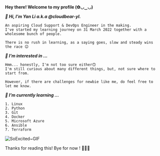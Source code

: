 **Hey there! Welcome to my profile **(✿◡‿◡)****

_**👋 Hi, I’m Yan Li a.k.a @cloudbear-yl.**_

	An aspiring Cloud Support & DevOps Engineer in the making. 
	I've started my learning journey on 31 March 2022 together with a wholesome bunch of people. 

	There is no rush in learning, as a saying goes, slow and steady wins the race 😊


_**👀 I’m interested in ...**_

	Hmm... honestly, I'm not too sure either🙃 
	I'm still curious about many different things, but, not sure where to start from. 

	However, if there are challenges for newbie like me, do feel free to let me know. 

_**🌱 I’m currently learning ...**_

	1. Linux
	2. Python
	3. Git
	4. Docker
	5. Microsoft Azure
	6. Ansible
	7. Terraform

![SoExcited~GIF](https://user-images.githubusercontent.com/103159110/168417028-99862305-6381-4154-8bf5-35d1eaafb025.gif)


Thanks for reading this! Bye for now ! 🙋🏻‍♀️

<!---
cloudbear-yl/cloudbear-yl is a ✨ special ✨ repository because its `README.md` (this file) appears on your GitHub profile.
You can click the Preview link to take a look at your changes.
--->
